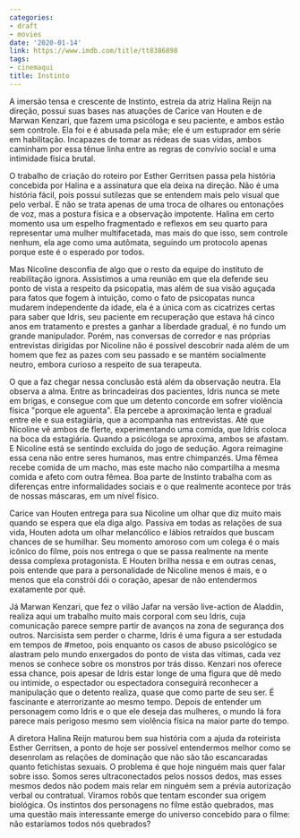 ```yaml
---
categories:
- draft
- movies
date: '2020-01-14'
link: https://www.imdb.com/title/tt8386898
tags:
- cinemaqui
title: Instinto
---
```


A imersão tensa e crescente de Instinto, estreia da atriz Halina Reijn na direção, possui suas bases nas atuações de Carice van Houten e de Marwan Kenzari, que fazem uma psicóloga e seu paciente, e ambos estão sem controle. Ela foi e é abusada pela mãe; ele é um estuprador em série em habilitação. Incapazes de tomar as rédeas de suas vidas, ambos caminham por essa tênue linha entre as regras de convívio social e uma intimidade física brutal.

O trabalho de criação do roteiro por Esther Gerritsen passa pela história concebida por Halina e a assinatura que ela deixa na direção. Não é uma história fácil, pois possui sutilezas que se entendem mais pelo visual que pelo verbal. E não se trata apenas de uma troca de olhares ou entonações de voz, mas a postura física e a observação impotente. Halina em certo momento usa um espelho fragmentado e reflexos em seu quarto para representar uma mulher multifacetada, mas mais do que isso, sem controle nenhum, ela age como uma autômata, seguindo um protocolo apenas porque este é o esperado por todos.

Mas Nicoline desconfia de algo que o resto da equipe do instituto de reabilitação ignora. Assistimos a uma reunião em que ela defende seu ponto de vista a respeito da psicopatia, mas além de sua visão aguçada para fatos que fogem à intuição, como o fato de psicopatas nunca mudarem independente da idade, ela é a única com as cicatrizes certas para saber que Idris, seu paciente em recuperação que estava há cinco anos em tratamento e prestes a ganhar a liberdade gradual, é no fundo um grande manipulador. Porém, nas conversas de corredor e nas próprias entrevistas dirigidas por Nicoline não é possível descobrir nada além de um homem que fez as pazes com seu passado e se mantém socialmente neutro, embora curioso a respeito de sua terapeuta.

O que a faz chegar nessa conclusão está além da observação neutra. Ela observa a alma. Entre as brincadeiras dos pacientes, Idris nunca se mete em brigas, e consegue com que um detento concorde em sofrer violência física "porque ele aguenta". Ela percebe a aproximação lenta e gradual entre ele e sua estagiária, que a acompanha nas entrevistas. Até que Nicoline vê ambos de flerte, experimentando uma comida, que Idris coloca na boca da estagiária. Quando a psicóloga se aproxima, ambos se afastam. E Nicoline está se sentindo excluída do jogo de sedução. Agora reimagine essa cena não entre seres humanos, mas entre chimpanzés. Uma fêmea recebe comida de um macho, mas este macho não compartilha a mesma comida e afeto com outra fêmea. Boa parte de Instinto trabalha com as diferenças entre informalidades sociais e o que realmente acontece por trás de nossas máscaras, em um nível físico.

Carice van Houten entrega para sua Nicoline um olhar que diz muito mais quando se espera que ela diga algo. Passiva em todas as relações de sua vida, Houten adota um olhar melancólico e lábios retraídos que buscam chances de se humilhar. Seu momento amoroso com um colega é o mais icônico do filme, pois nos entrega o que se passa realmente na mente dessa complexa protagonista. E Houten brilha nessa e em outras cenas, pois entende que para a personalidade de Nicoline menos é mais, e o menos que ela constrói dói o coração, apesar de não entendermos exatamente por quê.

Já Marwan Kenzari, que fez o vilão Jafar na versão live-action de Aladdin, realiza aqui um trabalho muito mais corporal com seu Idris, cuja comunicação parece sempre partir de avanços na zona de segurança dos outros. Narcisista sem perder o charme, Idris é uma figura a ser estudada em tempos de #metoo, pois enquanto os casos de abuso psicológico se alastram pelo mundo enxergados do ponto de vista das vítimas, cada vez menos se conhece sobre os monstros por trás disso. Kenzari nos oferece essa chance, pois apesar de Idris estar longe de uma figura que dê medo ou intimide, o espectador ou espectadora conseguirá reconhecer a manipulação que o detento realiza, quase que como parte de seu ser. É fascinante e aterrorizante ao mesmo tempo. Depois de entender um personagem como Idris e o que ele deseja das mulheres, o mundo lá fora parece mais perigoso mesmo sem violência física na maior parte do tempo.

A diretora Halina Reijn maturou bem sua história com a ajuda da roteirista Esther Gerritsen, a ponto de hoje ser possível entendermos melhor como se desenrolam as relações de dominação que não são tão escancaradas quanto fetichistas sexuais. O problema é que hoje ninguém mais quer falar sobre isso. Somos seres ultraconectados pelos nossos dedos, mas esses mesmos dedos não podem mais relar em ninguém sem a prévia autorização verbal ou contratual. Viramos robôs que tentam esconder sua origem biológica. Os instintos dos personagens no filme estão quebrados, mas uma questão mais interessante emerge do universo concebido para o filme: não estaríamos todos nós quebrados?